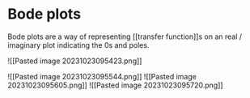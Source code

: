 # Bode plots
Bode plots are a way of representing [[transfer function]]s on an real / imaginary plot indicating the 0s and poles.

![[Pasted image 20231023095423.png]]

![[Pasted image 20231023095544.png]]
![[Pasted image 20231023095605.png]]
![[Pasted image 20231023095720.png]]
